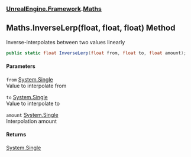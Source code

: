 ### [UnrealEngine.Framework](./UnrealEngine-Framework.md 'UnrealEngine.Framework').[Maths](./Maths.md 'UnrealEngine.Framework.Maths')
## Maths.InverseLerp(float, float, float) Method
Inverse-interpolates between two values linearly  
```csharp
public static float InverseLerp(float from, float to, float amount);
```
#### Parameters
<a name='UnrealEngine-Framework-Maths-InverseLerp(float_float_float)-from'></a>
`from` [System.Single](https://docs.microsoft.com/en-us/dotnet/api/System.Single 'System.Single')  
Value to interpolate from  
  
<a name='UnrealEngine-Framework-Maths-InverseLerp(float_float_float)-to'></a>
`to` [System.Single](https://docs.microsoft.com/en-us/dotnet/api/System.Single 'System.Single')  
Value to interpolate to  
  
<a name='UnrealEngine-Framework-Maths-InverseLerp(float_float_float)-amount'></a>
`amount` [System.Single](https://docs.microsoft.com/en-us/dotnet/api/System.Single 'System.Single')  
Interpolation amount  
  
#### Returns
[System.Single](https://docs.microsoft.com/en-us/dotnet/api/System.Single 'System.Single')  
